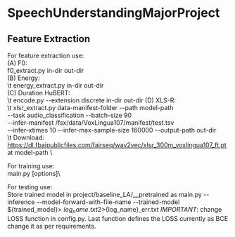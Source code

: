 # SpeechUnderstandingMajorProject
## Feature Extraction
For feature extraction use: \
(A) F0: \
    f0_extract.py in-dir out-dir \
(B) Energy: \
\t    energy_extract.py in-dir out-dir \
(C) Duration HuBERT: \
\t    encode.py --extension discrete in-dir out-dir
(D) XLS-R: \
\t xlsr_extract.py data-manifest-folder --path model-path \
        --task audio_classification --batch-size 90 \
        --infer-manifest /fsx/data/VoxLingua107/manifest/test.tsv \
        --infer-xtimes 10 --infer-max-sample-size 160000 --output-path out-dir \
\t Download: https://dl.fbaipublicfiles.com/fairseq/wav2vec/xlsr_300m_voxlingua107_ft.pt at model-path \

For training use:\
main.py [options]\

For testing use:\
Store trained model in project/baseline_LA/__pretrained as 
main.py --inference --model-forward-with-file-name --trained-model ${trained_model}> ${log_name}.txt 2>${log_name}_err.txt
*IMPORTANT*: change LOSS function in config.py. Last function defines the LOSS currently as BCE change it as per requirements.
